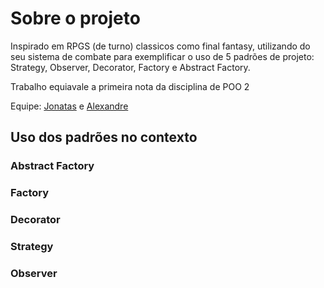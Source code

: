 # Sobre o projeto

<p>Inspirado em RPGS (de turno) classicos como final fantasy, utilizando do seu sistema de combate para exemplificar o uso de 5 padrões de projeto: Strategy, Observer, Decorator, Factory e Abstract Factory.</p>
<p>Trabalho equiavale a primeira nota da disciplina de POO 2</p>
<p>Equipe: <a href="https://github.com/johnHPX">Jonatas</a> e <a href="https://github.com/Alesh-Silva">Alexandre</a> </p>

## Uso dos padrões no contexto

### Abstract Factory

### Factory

### Decorator

### Strategy

### Observer


